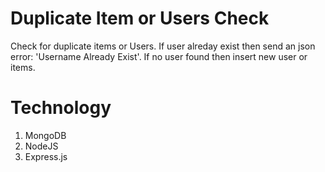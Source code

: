 # Duplicate Item or Users Check
Check for duplicate items or Users. If user alreday exist then send an json error: 'Username Already Exist'. If no user found then insert new user or items.
# Technology
1. MongoDB
2. NodeJS
3. Express.js
